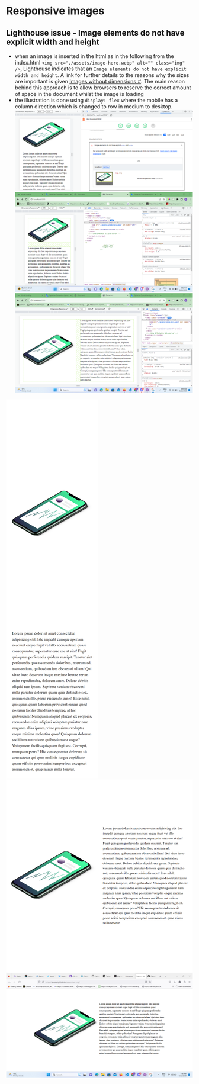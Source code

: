 # Responsive images

## Lighthouse issue - Image elements do not have explicit width and height

- when an image is inserted in the html as in the following from the index.html `<img src="./assets/image-hero.webp" alt="" class="img" />`, Lighthouse indicates that an `Image elements do not have explicit width and height`. A link for further details to the reasons why the sizes are important is given [Images without dimensions #](https://web.dev/optimize-cls/?utm_source=lighthouse&utm_medium=devtools#images-without-dimensions). The main reason behind this approach is to allow browsers to reserve the correct amount of space in the document whilst the image is loading
- the illustration is done using `display: flex` where the mobile has a column direction which is changed to row in medium to desktop.
![Mobile at 375px - lighthouse image without explicit sizes warning](screenshots/image-no-sizes.png)
![Mobile at 375px - img has no explicit sizes set - devtools open ](screenshots/mobile-showing-dimensions-no-sizes.png)
![Tablet at 900px - image has no explicit sizes](screenshots/tablet-dimensions-no-sizes.png)

![Mobile at 375px - image has explicit sizes ](screenshots/mobile-scr-sizes.png)
![Tablet at 900px - image has explicit sizes](screenshots/tablet-scr-sizes.png)
![Desktop - image has explicit sizes](screenshots/desktop-explicit-sizes.png)